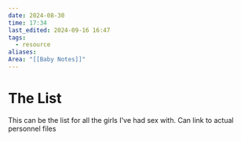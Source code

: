```yaml
---
date: 2024-08-30
time: 17:34
last_edited: 2024-09-16 16:47
tags:
  - resource
aliases: 
Area: "[[Baby Notes]]"
---
```

# The List
This can be the list for all the girls I've had sex with.
Can link to actual personnel files
